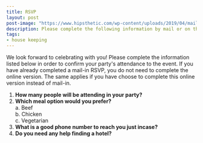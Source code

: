 ```yaml
---
title: RSVP
layout: post
post-image: "https://www.hipsthetic.com/wp-content/uploads/2019/04/mail-with-wings.jpg?ezimgfmt=rs:740x398/rscb1/ng:webp/ngcb1"
description: Please complete the following information by mail or on this page in order to confirm attendance. 
tags:
- house keeping
---
```


We look forward to celebrating with you! Please complete the information listed below in order to confirm your party's attendance to the event. If you have already completed a mail-in RSVP, you do not need to complete the online version. The same applies if you have choose to complete this online version instead of mail-in. 

1. **How many people will be attending in your party?**  
2. **Which meal option would you prefer?**  
    a. Beef  
    b. Chicken  
    c. Vegetarian   
3. **What is a good phone number to reach you just incase?**
4. **Do you need any help finding a hotel?**
